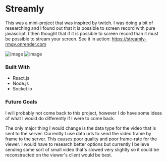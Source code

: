 
# Streamly
This was a mini-project that was inspired by twitch. I was doing a bit of researching and I found out that it is possible to screen record with pure javascript. I then thought that if it is possible to screen record than it must be possible to stream your screen.
See it in action: https://streamly-rmgv.onrender.com

![image](https://github.com/JimmieLB/streamly/assets/60014163/a2e7f06e-a41d-44d8-996a-1aadc972f247)
![image](https://github.com/JimmieLB/streamly/assets/60014163/7b5e3f2b-070e-443e-8268-ec808f52622b)

###  Built With  
* React.js
* Node.js
* Socket.io


###  Future Goals
I will probably not come back to this project, however I do have some ideas of what I would do differently if I were to come back.

The only major thing I would change is the data type for the video that is sent to the server. Currently I use data urls to send the video frame by frame to the server. This causes poor quality and poor frame-rate for the viewer. I would have to research better options but currently I believe sending some sort of small video that's slowed very slightly so it could be reconstructed on the viewer's client would be best.
